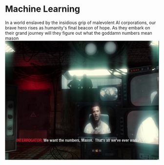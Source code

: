 # Machine Learning
 
In a world enslaved by the insidious grip of malevolent AI corporations, our brave hero rises as humanity's final beacon of hope. As they embark on their grand journey will they figure out what the goddamn numbers mean mason
![THE NUMBERS MASON](Capture.PNG)